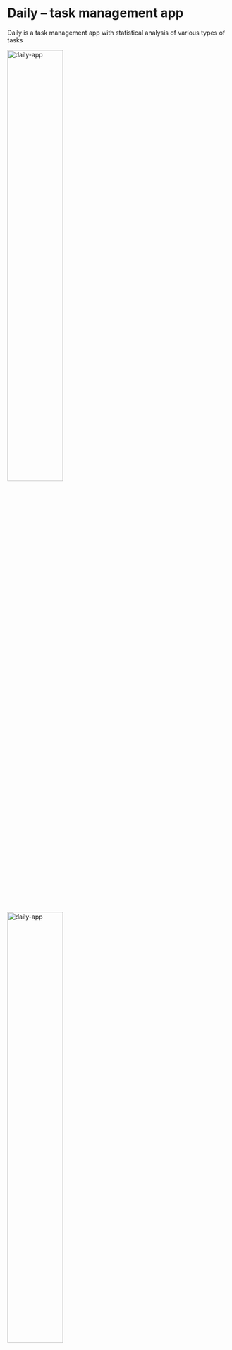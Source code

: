 
# Daily – task management app

Daily is a task management app with statistical analysis of various types of tasks

<img src="https://user-images.githubusercontent.com/68109485/143693638-5de11992-6592-4b83-a596-ab9a6eb13863.jpg" alt="daily-app" border="0" width="50%">
<img src="https://user-images.githubusercontent.com/68109485/143693593-31f9395f-23c9-4d45-b2ac-45ee857a4802.jpg" alt="daily-app" border="0" width="50%">
<img src="https://user-images.githubusercontent.com/68109485/143693625-bbcefa20-d1a9-459b-9359-64eea972f2ab.jpg" alt="daily-app" border="0" width="50%">
<img src="https://user-images.githubusercontent.com/68109485/143693652-7dfb9937-6e4a-44b8-a2c8-610b9b660bcd.jpg" alt="daily-app" border="0" width="50%">
<img src="https://user-images.githubusercontent.com/68109485/143693665-6a58b0de-ce54-4ea2-b147-6237c3687c2d.jpg" alt="daily-app" border="0" width="50%">
<img src="https://user-images.githubusercontent.com/68109485/143693677-59f1519f-2af3-4973-90b6-9722966f5d63.jpg" alt="daily-app" border="0" width="50%">
<img src="https://user-images.githubusercontent.com/68109485/143693687-e1d86af8-251f-44d0-8ed5-6e872e2c5907.jpg" alt="daily-app" border="0" width="50%">

## Stack

- React.js to build the front-end
- Redux for state management 
- React-router for routing 
- Redux- reselect to memorize expensive calculations 
- Redux-Saga for asynchronous actions like fetching data from Firestore
- Material UI for forms, cards, buttons and Input Fields 
- SASS to keep the concerns of styling separated and to make responsive design
- Firebase for sign-in workflow 
- Firestore to store user data and tasks




## Complete MVP
1.	CRUD operations on tasks:
    Add and Update task cards based on:
    - Task Priority level
    - Date
    - Task title
    - Task Description 
    - Duration
    - Status 

    Delete task cards

2.	Update status of each task from pending to completed or back to pending 

3.	statistical analysis
- analyze the size of task collection 
- calculate number of tasks by current month, current day, and next day
- analyze number of tasks for each priority level 
- analyze number of tasks for each task status (pending and completed)

4.	google sign in and sign out

5.	view complete summary of all the added tasks based on
- current month
- day
- next day
- status
- priority level

6.	view different labels on task cards based on status and priority level

7.	Responsive navigation bar which displays total tasks in each category 
 

